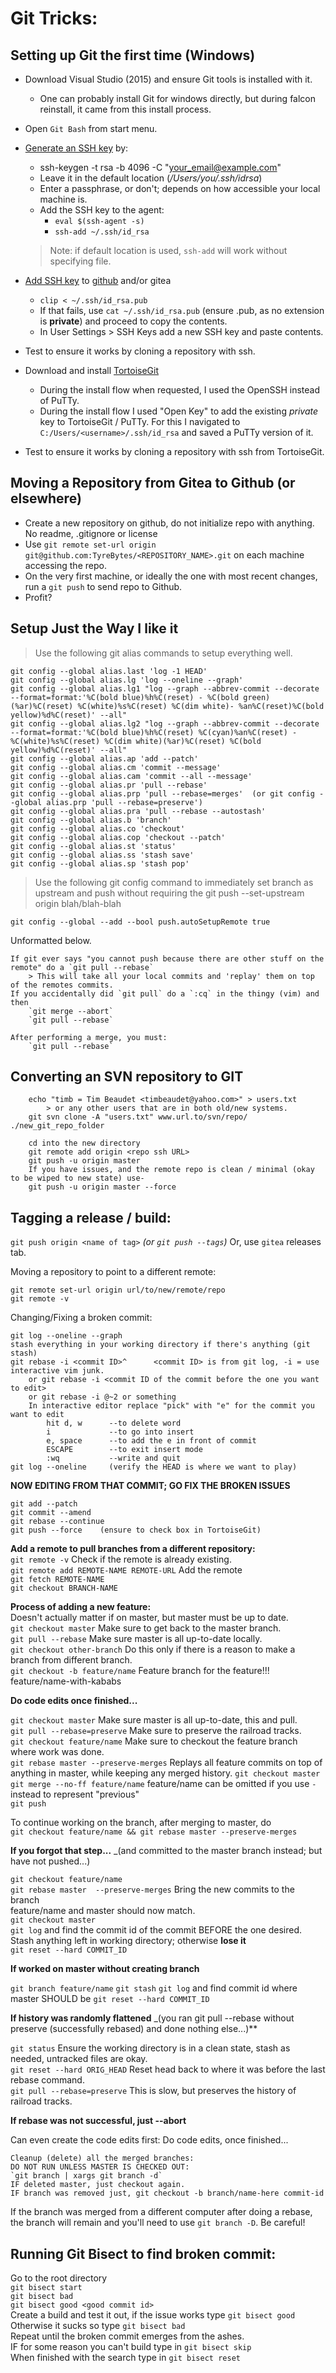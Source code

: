 # Git Tricks:

## Setting up Git the first time (Windows)
- Download Visual Studio (2015) and ensure Git tools is installed with it.
   - One can probably install Git for windows directly, but during falcon reinstall, it came from this install process.
- Open `Git Bash` from start menu.
- [Generate an SSH key](https://help.github.com/enterprise/2.14/user/articles/generating-a-new-ssh-key-and-adding-it-to-the-ssh-agent/) by:
   - ssh-keygen -t rsa -b 4096 -C "your_email@example.com"
   - Leave it in the default location (_/Users/you/.ssh/idrsa_)
   - Enter a passphrase, or don't; depends on how accessible your local machine is.
  - Add the SSH key to the agent:
    - `eval $(ssh-agent -s)`
    - `ssh-add ~/.ssh/id_rsa`
  > Note: if default location is used, `ssh-add` will work without specifying file.

- [Add SSH key](https://help.github.com/articles/adding-a-new-ssh-key-to-your-github-account/) to [github](https://github.com/settings/keys) and/or gitea
  - `clip < ~/.ssh/id_rsa.pub`
  - If that fails, use `cat ~/.ssh/id_rsa.pub` (ensure .pub, as no extension is **private**) and proceed to copy the contents.
  - In User Settings > SSH Keys add a new SSH key and paste contents.

- Test to ensure it works by cloning a repository with ssh.
- Download and install [TortoiseGit](https://tortoisegit.org/download/)
  - During the install flow when requested, I used the OpenSSH instead of PuTTy.
  - During the install flow I used "Open Key" to add the existing _private_ key to TortoiseGit / PuTTy. For this I navigated to `C:/Users/<username>/.ssh/id_rsa` and saved a PuTTy version of it.
- Test to ensure it works by cloning a repository with ssh from TortoiseGit.

## Moving a Repository from Gitea to Github (or elsewhere)
- Create a new repository on github, do not initialize repo with anything. No readme, .gitignore or license
- Use `git remote set-url origin git@github.com:TyreBytes/<REPOSITORY_NAME>.git` on each machine accessing the repo.
- On the very first machine, or ideally the one with most recent changes, run a `git push` to send repo to Github.
- Profit?

## Setup Just the Way I like it

> Use the following git alias commands to setup everything well.

```
git config --global alias.last 'log -1 HEAD'
git config --global alias.lg 'log --oneline --graph'
git config --global alias.lg1 "log --graph --abbrev-commit --decorate --format=format:'%C(bold blue)%h%C(reset) - %C(bold green)(%ar)%C(reset) %C(white)%s%C(reset) %C(dim white)- %an%C(reset)%C(bold yellow)%d%C(reset)' --all"
git config --global alias.lg2 "log --graph --abbrev-commit --decorate --format=format:'%C(bold blue)%h%C(reset) %C(cyan)%an%C(reset) - %C(white)%s%C(reset) %C(dim white)(%ar)%C(reset) %C(bold yellow)%d%C(reset)' --all"
git config --global alias.ap 'add --patch'
git config --global alias.cm 'commit --message'
git config --global alias.cam 'commit --all --message'
git config --global alias.pr 'pull --rebase'
git config --global alias.prp 'pull --rebase=merges'  (or git config --global alias.prp 'pull --rebase=preserve')
git config --global alias.pra 'pull --rebase --autostash'
git config --global alias.b 'branch'
git config --global alias.co 'checkout'
git config --global alias.cop 'checkout --patch'
git config --global alias.st 'status'
git config --global alias.ss 'stash save'
git config --global alias.sp 'stash pop'
```

> Use the following git config command to immediately set branch as upstream and push without requiring the git push --set-upstream origin blah/blah-blah

```
git config --global --add --bool push.autoSetupRemote true
```

Unformatted below.

	If git ever says "you cannot push because there are other stuff on the remote" do a `git pull --rebase`
		> This will take all your local commits and 'replay' them on top of the remotes commits.
	If you accidentally did `git pull` do a `:cq` in the thingy (vim) and then
		`git merge --abort`
		`git pull --rebase`

	After performing a merge, you must:
		`git pull --rebase`

## Converting an SVN repository to GIT
		echo "timb = Tim Beaudet <timbeaudet@yahoo.com>" > users.txt
			> or any other users that are in both old/new systems.
		git svn clone -A "users.txt" www.url.to/svn/repo/ ./new_git_repo_folder
		
		cd into the new directory
		git remote add origin <repo ssh URL>
		git push -u origin master
		If you have issues, and the remote repo is clean / minimal (okay to be wiped to new state) use-
		git push -u origin master --force

## Tagging a release / build:
`git push origin <name of tag>` _(or `git push --tags`)_
Or, use `gitea` releases tab.

Moving a repository to point to a different remote:
```
git remote set-url origin url/to/new/remote/repo
git remote -v
```

Changing/Fixing a broken commit:
```
git log --oneline --graph
stash everything in your working directory if there's anything (git stash)
git rebase -i <commit ID>^      <commit ID> is from git log, -i = use interactive vim junk.
	or git rebase -i <commit ID of the commit before the one you want to edit>
	or git rebase -i @~2 or something
	In interactive editor replace "pick" with "e" for the commit you want to edit
		hit d, w      --to delete word
		i             --to go into insert
		e, space      --to add the e in front of commit
		ESCAPE        --to exit insert mode
		:wq           --write and quit
git log --oneline     (verify the HEAD is where we want to play)
```
**NOW EDITING FROM THAT COMMIT; GO FIX THE BROKEN ISSUES**
```
git add --patch
git commit --amend
git rebase --continue
git push --force    (ensure to check box in TortoiseGit)
```

**Add a remote to pull branches from a different repository:**  
`git remote -v`                          Check if the remote is already existing.  
`git remote add REMOTE-NAME REMOTE-URL`  Add the remote  
`git fetch REMOTE-NAME`  
`git checkout BRANCH-NAME`  


**Process of adding a new feature:**  
Doesn't actually matter if on master, but master must be up to date.  
`git checkout master`                    Make sure to get back to the master branch.  
`git pull --rebase`                      Make sure master is all up-to-date locally.  
`git checkout other-branch`              Do this only if there is a reason to make a branch from different branch.  
`git checkout -b feature/name`           Feature branch for the feature!!! feature/name-with-kababs  

**Do code edits once finished...**

`git checkout master`                   Make sure master is all up-to-date, this and pull.  
`git pull --rebase=preserve`            Make sure to preserve the railroad tracks.  
`git checkout feature/name`             Make sure to checkout the feature branch where work was done.  
`git rebase master --preserve-merges`   Replays all feature commits on top of anything in master, while keeping any merged history.
`git checkout master`                   
`git merge --no-ff feature/name`        feature/name can be omitted if you use `-` instead to represent "previous"  
`git push`  

To continue working on the branch, after merging to master, do  
`git checkout feature/name && git rebase master --preserve-merges`

**If you forgot that step...** _(and committed to the master branch instead; but have not pushed...)

`git checkout feature/name`  
`git rebase master  --preserve-merges`   Bring the new commits to the branch  
feature/name and master should now match.  
`git checkout master`  
`git log` and find the commit id of the commit BEFORE the one desired.  
Stash anything left in working directory; otherwise **lose it**  
`git reset --hard COMMIT_ID`  

**If worked on master without creating branch**

`git branch feature/name`
`git stash`
`git log` and find commit id where master SHOULD be
`git reset --hard COMMIT_ID`

**If history was randomly flattened** _(you ran git pull --rebase without preserve (successfully rebased) and done nothing else...)**

`git status`     Ensure the working directory is in a clean state, stash as needed, untracked files are okay.  
`git reset --hard ORIG_HEAD`     Reset head back to where it was before the last rebase command.  
`git pull --rebase=preserve`     This is slow, but preserves the history of railroad tracks.  

**If rebase was not successful, just --abort**

Can even create the code edits first:
	Do code edits, once finished...

	Cleanup (delete) all the merged branches:
	DO NOT RUN UNLESS MASTER IS CHECKED OUT:
	`git branch | xargs git branch -d`
	IF deleted master, just checkout again.
	IF branch was removed just, git checkout -b branch/name-here commit-id

If the branch was merged from a different computer after doing a rebase, the branch will remain and you'll need to use `git branch -D`. Be careful!

## Running Git Bisect to find broken commit:

Go to the root directory  
`git bisect start`  
`git bisect bad`  
`git bisect good <good commit id>`  
	Create a build and test it out, if the issue works type
	`git bisect good`  
	Otherwise it sucks so type
	`git bisect bad`  
	Repeat until the broken commit emerges from the ashes.  
	IF for some reason you can't build type in
	`git bisect skip`  
	When finished with the search type in
	`git bisect reset`  
